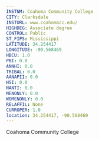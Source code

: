 ```yaml
---
INSTNM: Coahoma Community College
CITY: Clarksdale
INSTURL: www.coahomacc.edu/
HIGHDEG: Associate degree
CONTROL: Public
ST_FIPS: Mississippi
LATITUDE: 34.254417
LONGITUDE: -90.568469
HBCU: 1.0
PBI: 0.0
ANNHI: 0.0
TRIBAL: 0.0
AANAPII: 0.0
HSI: 0.0
NANTI: 0.0
MENONLY: 0.0
WOMENONLY: 0.0
RELAFFIL: None
CURROPER: 1.0
location: 34.254417, -90.568469
---
```

Coahoma Community College
